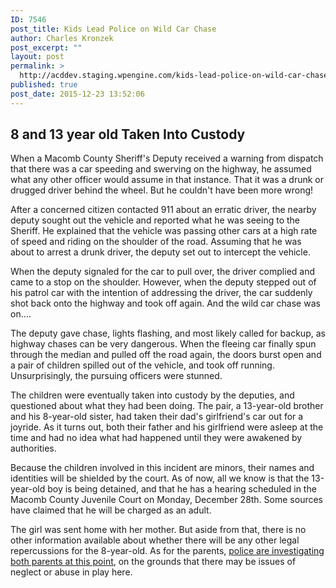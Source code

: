 ```yaml
---
ID: 7546
post_title: Kids Lead Police on Wild Car Chase
author: Charles Kronzek
post_excerpt: ""
layout: post
permalink: >
  http://acddev.staging.wpengine.com/kids-lead-police-on-wild-car-chase.html
published: true
post_date: 2015-12-23 13:52:06
---
```

<h2>8 and 13 year old Taken Into Custody</h2>
When a Macomb County Sheriff's Deputy received a warning from dispatch that there was a car speeding and swerving on the highway, he assumed what any other officer would assume in that instance. That it was a drunk or drugged driver behind the wheel. But he couldn't have been more wrong!<!--more-->

After a concerned citizen contacted 911 about an erratic driver, the nearby deputy sought out the vehicle and reported what he was seeing to the Sheriff. He explained that the vehicle was passing other cars at a high rate of speed and riding on the shoulder of the road. Assuming that he was about to arrest a drunk driver, the deputy set out to intercept the vehicle.

<span style="font-weight: 400;">When the deputy signaled for the car to pull over, the driver complied and came to a stop on the shoulder. However, when the deputy stepped out of his patrol car with the intention of addressing the driver, the car suddenly shot back onto the highway and took off again. And the wild car chase was on….</span>

<span style="font-weight: 400;">The deputy gave chase, lights flashing, and most likely called for backup, as highway chases can be very dangerous. When the fleeing car finally spun through the median and pulled off the road again, the doors burst open and a pair of children spilled out of the vehicle, and took off running. Unsurprisingly, the pursuing officers were stunned.</span>

<span style="font-weight: 400;">The children were eventually taken into custody by the deputies, and questioned about what they had been doing. The pair, a 13-year-old brother and his 8-year-old sister, had taken their dad's girlfriend's car out for a joyride. As it turns out, both their father and his girlfriend were asleep at the time and had no idea what had happened until they were awakened by authorities.</span>

Because the children involved in this incident are minors, their names and identities will be shielded by the court. As of now, all we know is that the 13-year-old boy is being detained, and that he has a hearing scheduled in the Macomb County Juvenile Court on Monday, December 28th. Some sources have claimed that he will be charged as an adult.

<span style="font-weight: 400;">The girl was sent home with her mother. But aside from that, there is no other information available about whether there will be any other legal repercussions for the 8-year-old. As for the parents, <a href="http://acddev.staging.wpengine.com/cop-secrets.html" target="_blank">police are investigating both parents at this point</a>, on the grounds that there may be issues of neglect or abuse in play here.</span>